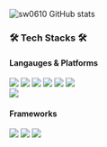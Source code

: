 
<!--<h2>✨sowon's github✨</h2>-->

![sw0610 GitHub stats](https://github-readme-stats.vercel.app/api?username=sw0610&show_icons=true&theme=radical&hide=stars,issues&count_private=true)

<h3>🛠️ Tech Stacks 🛠️</h3>
<h4>Langauges & Platforms</h4>
<p>
  <img src="https://img.shields.io/badge/JAVA-007396?style=flat-square&logo=JAVA&logoColor=white">
  <img src="https://img.shields.io/badge/Python-3766AB?style=flat-square&logo=Python&logoColor=white">
  <img src="https://img.shields.io/badge/MySQL-4479A1?style=flat-square&logo=mysql&logoColor=white">
  <img src="https://img.shields.io/badge/HTML-E34F26?style=flat-square&logo=html5&logoColor=white">
  <img src="https://img.shields.io/badge/CSS-1572B6?style=flat-square&logo=css3&logoColor=white">
  <img src="https://img.shields.io/badge/Javascript-F7DF1E?style=flat=square&logo=javascript&logoColor=white">
<br>
<img src="https://img.shields.io/badge/Android-3DDC84?style=flat-square&logo=Android&logoColor=white"/>

</p>
<h4>Frameworks</h4>
<p>
  <img src="https://img.shields.io/badge/Spring-6DB33F?style=flat-square&logo=Spring&logoColor=white">
  <img src="https://img.shields.io/badge/SpringBoot-6DB33F?style=flat-square&logo=SpringBoot&logoColor=white">
  <img src="https://img.shields.io/badge/Vue.js-4FC08D?style=flat-square&logo=vue.js&logoColor=white">
</p>
 
